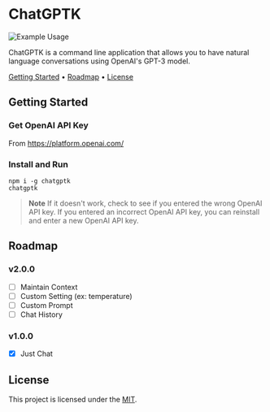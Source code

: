 # ChatGPTK

![Example Usage](https://user-images.githubusercontent.com/25793226/231748370-1e576a66-b0a0-4949-9d15-a5fc4db37b03.gif)

ChatGPTK is a command line application that allows you to have natural language conversations using OpenAI's GPT-3 model.

<a href="#getting-started">Getting Started</a> •
<a href="#roadmap">Roadmap</a> •
<a href="#license">License</a>

<!-- -- -- -- -- -- -- -- -- -- -- -- -- -- -- -- -- -- -- -- -- -- -- -->

## Getting Started

### Get OpenAI API Key

From https://platform.openai.com/

### Install and Run

```
npm i -g chatgptk
chatgptk
```

> **Note**
> If it doesn't work, check to see if you entered the wrong OpenAI API key.
> If you entered an incorrect OpenAI API key, you can reinstall and enter a new OpenAI API key.

<!-- -- -- -- -- -- -- -- -- -- -- -- -- -- -- -- -- -- -- -- -- -- -- -->

## Roadmap

### v2.0.0

- [ ] Maintain Context
- [ ] Custom Setting (ex: temperature)
- [ ] Custom Prompt
- [ ] Chat History

### v1.0.0

- [x] Just Chat

<!-- -- -- -- -- -- -- -- -- -- -- -- -- -- -- -- -- -- -- -- -- -- -- -->

## License

This project is licensed under the [MIT](./LICENSE).

<!-- -- -- -- -- -- -- -- -- -- -- -- -- -- -- -- -- -- -- -- -- -- -- -->
